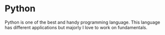 # Python
Python is one of the best and handy programming language. This language has different applications but majorly I love to work on fundamentals.
